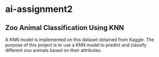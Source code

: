 # ai-assignment2

## Zoo Animal Classification Using KNN

A KNN model is implemented on this dataset obtained from Kaggle. 
The purpose of this project is to use a KNN model to predict and classify different zoo animals based on their attributes.
